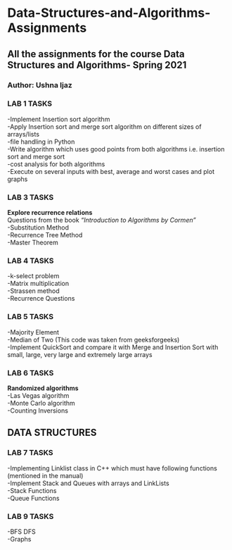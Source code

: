 # Data-Structures-and-Algorithms-Assignments
## All the assignments for the course Data Structures and Algorithms- Spring 2021
### Author: Ushna Ijaz

### LAB 1 TASKS
-Implement Insertion sort algorithm <br >
-Apply Insertion sort and merge sort algorithm on different sizes of arrays/lists <br >
-file handling in Python <br >
-Write algorithm which uses good points from both algorithms i.e. insertion sort and merge sort <br >
-cost analysis for both algorithms <br >
-Execute on several inputs with best, average and worst cases and plot graphs <br >

### LAB 3 TASKS
**Explore recurrence relations** <br >
Questions from the book *“Introduction to Algorithms by Cormen”* <br >
-Substitution Method <br >
-Recurrence Tree Method <br >
-Master Theorem <br >

### LAB 4 TASKS
-k-select problem <br >
-Matrix multiplication <br >
-Strassen method <br >
-Recurrence Questions <br >

### LAB 5 TASKS
-Majority Element <br >
-Median of Two (This code was taken from geeksforgeeks) <br >
-Implement QuickSort and compare it with Merge and Insertion Sort with small, large, very large and extremely large arrays <br >

### LAB 6 TASKS
**Randomized algorithms** <br >
-Las Vegas algorithm <br >
-Monte Carlo algorithm <br >
-Counting Inversions <br >

## DATA STRUCTURES
### LAB 7 TASKS
-Implementing Linklist class in C++ which must have following functions (mentioned in the manual) <br >
-Implement Stack and Queues with arrays and LinkLists <br >
-Stack Functions <br >
-Queue Functions <br >

### LAB 9 TASKS
-BFS DFS <br >
-Graphs

